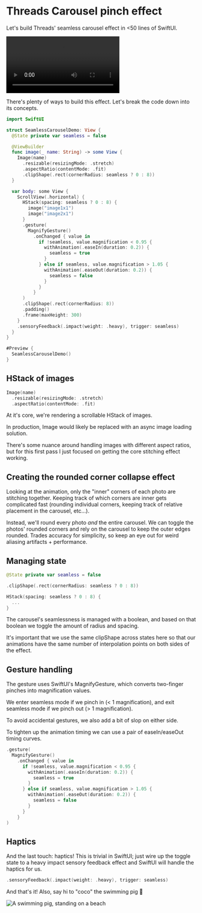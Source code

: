 # Threads Carousel pinch effect

Let's build Threads' seamless carousel effect in <50 lines of SwiftUI.

![Animation of the Threads Carousel pinch effect](/gfx/pigs.mp4)

There's plenty of ways to build this effect. Let's break the code down into its concepts.

```swift
import SwiftUI

struct SeamlessCarouselDemo: View {
  @State private var seamless = false

  @ViewBuilder
  func image(_ name: String) -> some View {
    Image(name)
      .resizable(resizingMode: .stretch)
      .aspectRatio(contentMode: .fit)
      .clipShape(.rect(cornerRadius: seamless ? 0 : 8))
  }

  var body: some View {
    ScrollView(.horizontal) {
      HStack(spacing: seamless ? 0 : 8) {
        image("image1x1")
        image("image2x1")
      }
      .gesture(
        MagnifyGesture()
          .onChanged { value in
            if !seamless, value.magnification < 0.95 {
              withAnimation(.easeIn(duration: 0.2)) {
                seamless = true
              }
            } else if seamless, value.magnification > 1.05 {
              withAnimation(.easeOut(duration: 0.2)) {
                seamless = false
              }
            }
          }
      )
      .clipShape(.rect(cornerRadius: 8))
      .padding()
      .frame(maxHeight: 300)
    }
    .sensoryFeedback(.impact(weight: .heavy), trigger: seamless)
  }
}

#Preview {
  SeamlessCarouselDemo()
}
```

## HStack of images

```swift
Image(name)
  .resizable(resizingMode: .stretch)
  .aspectRatio(contentMode: .fit)
```

At it's core, we're rendering a scrollable HStack of images.

In production, Image would likely be replaced with an async image loading solution.

There's some nuance around handling images with different aspect ratios, but for this first pass I just focused on getting the core stitching effect working.

## Creating the rounded corner collapse effect

Looking at the animation, only the "inner" corners of each photo are stitching together. Keeping track of which corners are inner gets complicated fast (rounding individual corners, keeping track of relative placement in the carousel, etc...).

Instead, we'll round every photo *and* the entire carousel. We can toggle the photos' rounded corners and rely on the carousel to keep the outer edges rounded. Trades accuracy for simplicity, so keep an eye out for weird aliasing artifacts + performance.

## Managing state

```swift
@State private var seamless = false

.clipShape(.rect(cornerRadius: seamless ? 0 : 8))

HStack(spacing: seamless ? 0 : 8) {
  ...
}
```

The carousel's seamlessness is managed with a boolean, and based on that boolean we toggle the amount of radius and spacing.

It's important that we use the same clipShape across states here so that our animations have the same number of interpolation points on both sides of the effect.

## Gesture handling

The gesture uses SwiftUI's MagnifyGesture, which converts two-finger pinches into magnification values.

We enter seamless mode if we pinch in (< 1 magnification), and exit seamless mode if we pinch out (> 1 magnification).

To avoid accidental gestures, we also add a bit of slop on either side.

To tighten up the animation timing we can use a pair of easeIn/easeOut timing curves.

```swift
.gesture(
  MagnifyGesture()
    .onChanged { value in
      if !seamless, value.magnification < 0.95 {
        withAnimation(.easeIn(duration: 0.2)) {
          seamless = true
        }
      } else if seamless, value.magnification > 1.05 {
        withAnimation(.easeOut(duration: 0.2)) {
          seamless = false
        }
      }
    }
)
```

## Haptics

And the last touch: haptics! This is trivial in SwiftUI; just wire up the toggle state to a heavy impact sensory feedback effect and SwiftUI will handle the haptics for us.

```swift
.sensoryFeedback(.impact(weight: .heavy), trigger: seamless)
```

And that's it! Also, say hi to "coco" the swimming pig 🐷

![A swimming pig, standing on a beach](/gfx/pig.jpeg)
